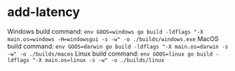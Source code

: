 # add-latency

Windows build command: `env GOOS=windows go build -ldflags "-X main.os=windows -H=windowsgui -s -w" -o ./builds/windows.exe`
MacOS build command: `env GOOS=darwin go build -ldflags "-X main.os=darwin -s -w" -o ./builds/macos`
Linux build command: `env GOOS=linux go build -ldflags "-X main.os=linux -s -w" -o ./builds/linux`

